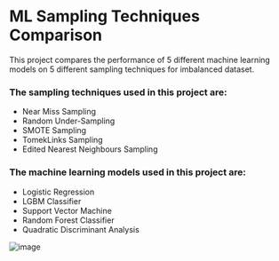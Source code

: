 # ML Sampling Techniques Comparison

This project compares the performance of 5 different machine learning models on 5 different sampling techniques for imbalanced dataset. 

### The sampling techniques used in this project are:

- Near Miss Sampling
- Random Under-Sampling
- SMOTE Sampling
- TomekLinks Sampling
- Edited Nearest Neighbours Sampling

### The machine learning models used in this project are:

- Logistic Regression
- LGBM Classifier
- Support Vector Machine
- Random Forest Classifier
- Quadratic Discriminant Analysis

![image](https://user-images.githubusercontent.com/98878944/219968439-b0c8de8f-e039-4fa0-9792-672bcd029525.png)
